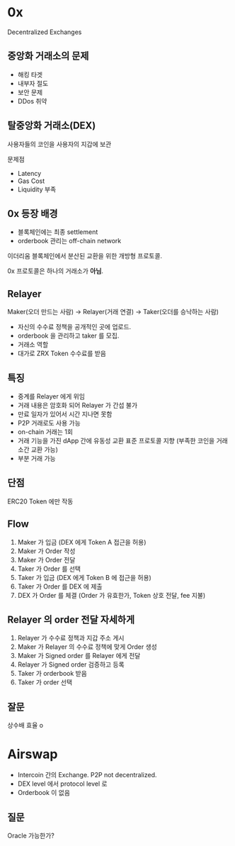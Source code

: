 # 0x

Decentralized Exchanges

## 중앙화 거래소의 문제

- 해킹 타겟
- 내부자 절도
- 보안 문제
- DDos 취약

## 탈중앙화 거래소(DEX)

사용자들의 코인을 사용자의 지갑에 보관

문제점
- Latency
- Gas Cost
- Liquidity 부족

## 0x 등장 배경

- 블록체인에는 최종 settlement
- orderbook 관리는 off-chain network

이더리움 블록체인에서 분산된 교환을 위한 개방형 프로토콜.

0x 프로토콜은 하나의 거래소가 **아님**.

## Relayer

Maker(오더 만드는 사람) -> Relayer(거래 연결) -> Taker(오더를 승낙하는 사람)

- 자신의 수수료 정책을 공개적인 곳에 업로드.
- orderbook 을 관리하고 taker 를 모집.
- 거래소 역할
- 대가로 ZRX Token 수수료를 받음

## 특징

- 중계를 Relayer 에게 위임
- 거래 내용은 암호화 되어 Relayer 가 간섭 불가
- 만료 일자가 있어서 시간 지나면 못함
- P2P 거래로도 사용 가능
- on-chain 거래는 1회
- 거래 기능을 가진 dApp 간에 유동성 교환 표준 프로토콜 지향 (부족한 코인을 거래소간 교환 가능)
- 부분 거래 가능

## 단점

ERC20 Token 에만 작동

## Flow

1. Maker 가 입금 (DEX 에게 Token A 접근을 허용)
2. Maker 가 Order 작성
3. Maker 가 Order 전달
4. Taker 가 Order 를 선택
5. Taker 가 입금 (DEX 에게 Token B 에 접근을 허용)
6. Taker 가 Order 를 DEX 에 제출
7. DEX 가 Order 를 체결 (Order 가 유효한가, Token 상호 전달, fee 지불)

## Relayer 의 order 전달 자세하게

1. Relayer 가 수수료 정책과 지갑 주소 게시
2. Maker 가 Relayer 의 수수료 정책에 맞게 Order 생성
3. Maker 가 Signed order 를 Relayer 에게 전달
4. Relayer 가 Signed order 검증하고 등록
5. Taker 가 orderbook 받음
6. Taker 가 order 선택

## 잘문

상수배 효율 o


# Airswap

- Intercoin 간의 Exchange. P2P not decentralized.
- DEX level 에서 protocol level 로
- Orderbook 이 없음

## 질문

Oracle 가능한가?
